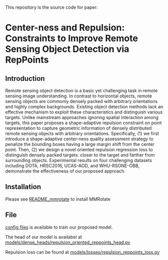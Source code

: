 This repository is the source code for paper:

# **Center-ness and Repulsion: Constraints to Improve Remote Sensing Object Detection via RepPoints**

## Introduction

Remote sensing object detection is a basic yet challenging task in remote sensing image understanding. In contrast to horizontal objects, remote sensing objects are commonly densely packed with arbitrary orientations and highly complex backgrounds. Existing object detection methods lack an effective mechanism to exploit these characteristics and distinguish various targets. Unlike mainstream approaches ignoring spatial interaction among targets, this paper proposes a shape-adaptive repulsion constraint on point representation to capture geometric information of densely distributed remote sensing objects with arbitrary orientations. Specifically, (1) we first introduce a shape-adaptive center-ness quality assessment strategy to penalize the bounding boxes having a large margin shift from the center point. Then, (2) we design a novel oriented repulsion regression loss to distinguish densely packed targets: closer to the target and farther from surrounding objects. Experimental results on four challenging datasets including DOTA, HRSC2016, UCAS-AOD, and WHU-RSONE-OBB, demonstrate the effectiveness of our proposed approach.

## Installation

Please see [README_mmrotate](./README_mmrotate.md) to install MMRotate

## File 

[config files](configs/repulsion_centerness_reppoints/) is available to train our proposed model.

The head of our model is availabel at [models/dense_heads/repulsion_oriented_reppoints_head.py](./models/dense_heads/repulsion_oriented_reppoints_head.py)

Repulsion loss can be found at [models/losses/repulsion_reppoints_loss.py](./models/losses/repulsion_reppoints_loss.py)

